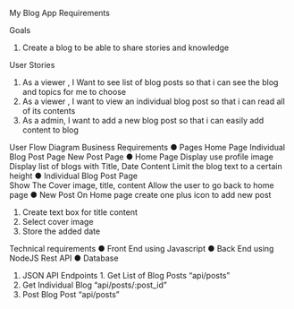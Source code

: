My Blog App Requirements 
 
Goals
1.	Create a blog to be able to share stories and knowledge 

 User Stories

1.	As a viewer , I Want to see list of blog posts so that i can see the blog and topics for me to choose 
2.	As a viewer , I want to  view an individual blog post so that i can read all of its contents
3.	As a admin, I want to add a new blog post so that i can easily add content to blog

User Flow
            Diagram
Business Requirements 
●	     Pages
      Home Page 
      Individual Blog Post Page
      New Post Page
●	   Home Page 
                 Display use profile image
                 Display list of blogs with Title, Date Content 
                 Limit the blog text to a certain height
●	    Individual Blog Post Page  
                 Show The Cover image, title, content
                 Allow the user to go back to home page
●	    New  Post
      On Home page create one plus icon to add new post
1.	Create text box for title content
2.	Select cover image
3.	Store the added date

Technical requirements
●	   Front End using Javascript 
●	   Back End using NodeJS
                 Rest API
●	      Database
1.	JSON
API Endpoints
                1.  Get List  of Blog Posts 
                          “api/posts”
2.	Get Individual Blog
     “api/posts/:post_id”
3.	Post Blog Post
                           “api/posts”
